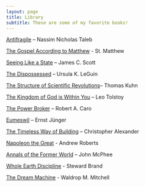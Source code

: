 ```yaml
---
layout: page
title: Library
subtitle: These are some of my favorite books!
---
```


[Antifragile](https://www.amazon.com/Antifragile-Things-That-Disorder-Incerto/dp/0812979680) – Nassim Nicholas Taleb

[The Gospel According to Matthew](https://www.amazon.com/Douay-Rheims-Bible-Black-Genuine-Leather/dp/1935302035/ref=pd_lpo_sbs_14_t_0?_encoding=UTF8&psc=1&refRID=K96APW5RECNCB3D4AVHR) - St. Matthew

[Seeing Like a State](https://www.amazon.com/Seeing-like-State-Certain-Condition/dp/0300078153) – James C. Scott

[The Dispossessed](https://www.amazon.com/Dispossessed-Hainish-Cycle-Ursula-Guin/dp/0061054887) – Ursula K. LeGuin

[The Structure of Scientific Revolutions](https://www.amazon.com/Structure-Scientific-Revolutions-Thomas-Kuhn/dp/0226458083)– Thomas Kuhn

[The Kingdom of God is Within You](https://www.amazon.com/Kingdom-God-within-You/dp/0803294042) – Leo Tolstoy

[The Power Broker](https://www.amazon.com/Power-Broker-Robert-Moses-Fall/dp/0394720245) – Robert A. Caro

[Eumeswil](https://www.amazon.com/Eumeswil-Ernst-J%C3%BCnger/dp/0914386522) – Ernst Jünger

[The Timeless Way of Building](https://www.amazon.com/Timeless-Way-Building-Christopher-Alexander/dp/0195024028) – Christopher Alexander

[Napoleon the Great](https://www.amazon.com/Napoleon-Great-Andrew-Roberts/dp/0141032014) - Andrew Roberts

[Annals of the Former World](https://www.amazon.com/Annals-Former-World-John-McPhee/dp/0374518734) – John McPhee

[Whole Earth Discipline](https://www.amazon.com/Whole-Earth-Discipline-Transgenic-Geoengineering/dp/0143118285) - Steward Brand

[The Dream Machine](https://www.amazon.com/Dream-Machine-M-Mitchell-Waldrop/dp/1732265119/ref=pd_lpo_sbs_14_t_0?_encoding=UTF8&psc=1&refRID=HM7DAGQ5VHY03SHGTSQ0) - Waldrop M. Mitchell
